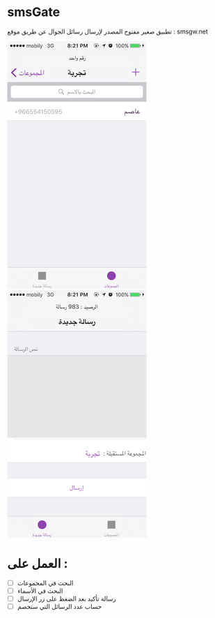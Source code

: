 # smsGate
تطبيق صغير مفتوح المصدر لإرسال رسائل الجوال عن طريق موقع :
smsgw.net

![promisechains](https://github.com/AsimNet/smsGate/blob/master/shot1.PNG) ![promisechains](https://github.com/AsimNet/smsGate/blob/master/shot2.PNG)


# العمل على : 
- [ ] البحث في المجموعات
- [ ] البحث في الأسماء
- [ ] رسالة تأكيد بعد الضغط على زر الإرسال
- [ ] حساب عدد الرسائل التي ستخصم
